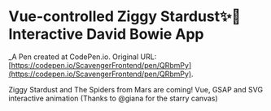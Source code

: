 # Vue-controlled Ziggy Stardust✨🚀 Interactive David Bowie App
 _A Pen created at CodePen.io. Original URL: [https://codepen.io/ScavengerFrontend/pen/QRbmPy](https://codepen.io/ScavengerFrontend/pen/QRbmPy).

 Ziggy Stardust and The Spiders from Mars are coming! Vue, GSAP and SVG interactive animation (Thanks to @giana for the starry canvas)